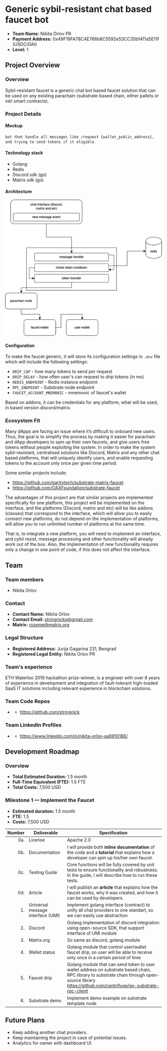 # Generic sybil-resistant chat based faucet bot

- **Team Name:** Nikita Orlov PR
- **Payment Address:** 0x49F19FA78C4E766b8C5592e53CC35b1411a5E11f (USDC/DAI)
- **Level:** 1

## Project Overview

### Overview

Sybil-resistant faucet is a generic chat bot based faucet solution that can be used on any existing parachain (substrate-based chain, either pallets or ink! smart contracts). 

### Project Details

#### Mockup

    bot that handle all messages like /request {wallet_public_address}, and trying to send tokens if it eligible

#### Technology stack

- Golang
- Redis
- Discord sdk (go)
- Matrix sdk (go)

#### Architecture

![architecture](https://raw.githubusercontent.com/StringNick/sybil-resistant-chat-bot-substrate-faucet/main/arch.png)

#### Configuration

To make the faucet generic, it will store its configuration settings in `.env` file which will include the following settings:

- `DRIP_CAP` - how many tokens to send per request
- `DRIP_DELAY` - how often user's can request to drip tokens (in ms)
- `REDIS_ENDPOINT` - Redis instance endpoint
- `RPC_ENDPOINT` - Substrate node endpoint
- `FAUCET_ACCOUNT_MNEMONIC` - mnemonic of faucet's wallet

Based on addons, it can be credentials for any platform, what will be used, in based version discord/matrix.

### Ecosystem Fit

Many dApps are facing an issue where it’s difficult to onboard new users. Thus, the goal is to simplify the process by making it easier for parachain and dApp developers to spin up their own faucets, and give users free tokens without people exploiting the system. In order to make the system sybil-resistant, centralised solutions like Discord, Matrix and any other chat based platforms, that will uniquely identify users, and enable requesting tokens to the account only once per given time period.

Some similar projects include:
- https://github.com/paritytech/substrate-matrix-faucet
- https://github.com/OAXFoundation/substrate-faucet

The advantages of this project are that similar projects are implemented specifically for one platform, this project will be implemented on the interface, and the platforms (Discord, matrix and etc) will be like addons (classes) that correspond to the interface, which will allow you to easily connect new platforms, do not depend on the implementation of platforms, will allow you to run unlimited number of platforms at the same time.

That is, to integrate a new platform, you will need to implement an interface, and cybil resist, message processing and other functionality will already work out of the box. Also, the implementation of new functionality requires only a change in one point of code, if this does not affect the interface.

## Team

### Team members

- Nikita Orlov 

### Contact

- **Contact Name:** Nikita Orlov
- **Contact Email:** stringnickq@gmail.com
- **Matrix:** rozeme@matrix.org

### Legal Structure

- **Registered Address:** Jurija Gagarina 231, Beograd
- **Registered Legal Entity:** Nikita Orlov PR

### Team's experience

ETH Waterloo 2019 hackathon prize-winner, is a engineer with over 8 years of experience in development and integration of fault-tolerant high-loaded SaaS IT solutions including relevant experience in blockchain solutions.

### Team Code Repos

- * https://github.com/stringnick

### Team LinkedIn Profiles

- * https://www.linkedin.com/in/nikita-orlov-aa6910186/

## Development Roadmap

### Overview

- **Total Estimated Duration:** 1.5 month
- **Full-Time Equivalent (FTE):**  1.5 FTE
- **Total Costs:** 7,500 USD

### Milestone 1 — Implement the Faucet

- **Estimated duration:** 1.5 month
- **FTE:** 1.5
- **Costs:** 7,500 USD

| Number | Deliverable                       | Specification                                                                                                                                                                                       |
| -----: | --------------------------------- | --------------------------------------------------------------------------------------------------------------------------------------------------------------------------------------------------- |
|    0a. | License                           | Apache 2.0                                                                                                                                                                                          |
|    0b. | Documentation                     | I will provide both **inline documentation** of the code and a **tutorial** that explains how a developer can spin up his/her own faucet.                                                           |
|    0c. | Testing Guide                     | Core functions will be fully covered by unit tests to ensure functionality and robustness. In the guide, I will describe how to run these tests.                                                    |
|    0d. | Article                           | I will publish an **article** that explains how the faucet works, why it was created, and how it can be used by developers.                                                                         |
|     1. | Universal message interface (UMI) | Implement golang interface (contract) to unify all chat providers to one standart, so we can easily use abstraction                                                                                 |
|     2. | Discord                           | Golang implementation of discord integration using open-source SDK, that support interface of UMI module                                                                                            |
|     3. | Matrix.org                        | So same as discord, golang module                                                                                                                                                                   |
|     4. | Wallet status                     | Golang module that control user/wallet faucet drip, so user will be able to receive only once in a certain period of time                                                                           |
|     5. | Faucet drip                       | Golang module that can send token to user wallet address on substrate based chain, RPC library to substrate chain through open-source library https://github.com/centrifuge/go-substrate-rpc-client |
|     6. | Substrate demo                    | Implement demo example on substrate template node                                                                                                                                                   |

## Future Plans

- Keep adding another chat providers.
- Keep maintaining the project in case of potential issues.
- Analytics for owner with dashboard UI.
